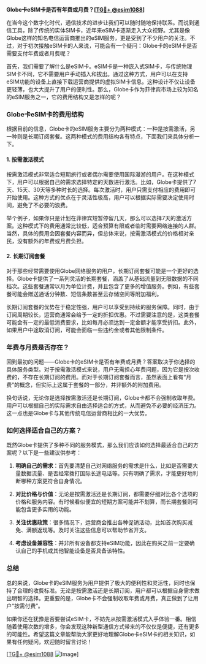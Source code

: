 **Globe卡eSIM卡是否有年费或月费？[[TG💪+ @esim1088](https://t.me/s/esim1088)]**

在当今这个数字化时代，通信技术的进步让我们可以随时随地保持联系。而说到通信工具，除了传统的实体SIM卡，近年来eSIM卡逐渐走入大众视野。尤其是像Globe这样的知名电信运营商推出的eSIM服务，更是受到了不少用户的关注。不过，对于初次接触eSIM卡的人来说，可能会有一个疑问：Globe卡的eSIM卡是否需要支付年费或者月费呢？

首先，我们需要了解什么是eSIM卡。eSIM卡是一种嵌入式SIM卡，与传统物理SIM卡不同，它不需要用户手动插入和拔出。通过这种方式，用户可以在支持eSIM功能的设备上直接下载运营商提供的虚拟SIM卡信息。这种设计不仅让设备更轻薄，也大大提升了用户的便利性。那么，Globe卡作为菲律宾市场上较为知名的eSIM服务之一，它的费用结构又是怎样的呢？

### **Globe卡eSIM卡的费用结构**

根据目前的信息，Globe卡的eSIM服务主要分为两种模式：一种是按需激活，另一种则是长期订阅套餐。这两种模式的费用结构各有特点，下面我们来具体分析一下。

#### **1. 按需激活模式**
按需激活模式非常适合短期旅行或者偶尔需要使用国际漫游的用户。在这种模式下，用户可以根据自己的需求选择特定的天数进行激活。比如，Globe卡提供了7天、15天、30天等多种时长的选择。每次激活时，用户只需支付相应的费用即可开始使用。这种方式的优点在于灵活性极高，用户可以根据实际需要决定使用时间，避免了不必要的浪费。

举个例子，如果你只是计划在菲律宾短暂停留几天，那么可以选择7天的激活方案。这种模式下的费用通常比较低，适合预算有限或者临时需要网络连接的人群。当然，具体的费用会因套餐内容而异，但总体来说，按需激活模式的价格相对亲民，没有额外的年费或月费负担。

#### **2. 长期订阅套餐**
对于那些经常需要使用Globe网络服务的用户，长期订阅套餐可能是一个更好的选择。Globe卡提供了一系列灵活的长期套餐，涵盖了从基础流量到无限数据的不同档次。这些套餐通常以月为单位计费，并且包含了更多的增值服务。例如，有些套餐可能会赠送通话分钟数、短信条数甚至云存储空间等附加福利。

长期订阅套餐的优势在于稳定性强，用户可以享受到持续的服务保障。同时，由于订阅周期较长，运营商通常会给予一定的折扣优惠。不过需要注意的是，这类套餐可能会有一定的最低消费要求，比如每月必须达到一定金额才能享受折扣。此外，如果用户中途取消订阅，可能会面临一些违约金或者其他限制条件。

### **年费与月费是否存在？**

回到最初的问题——Globe卡的eSIM卡是否有年费或月费？答案取决于你选择的具体服务类型。对于按需激活模式来说，用户无需担心年费问题，因为它是按次收费的，不存在长期订阅的费用。而对于长期订阅套餐而言，虽然表面上看有“月费”的概念，但实际上这属于套餐的一部分，并非额外的附加费用。

换句话说，无论你是选择按需激活还是长期订阅，Globe卡都不会强制收取年费。用户可以根据自己的实际需求自由选择适合的方式，从而避免不必要的经济压力。这一点也是Globe卡与其他传统电信运营商相比的一大优势。

### **如何选择适合自己的方案？**

既然Globe卡提供了多种不同的服务模式，那么我们应该如何选择最适合自己的方案呢？以下是一些建议供参考：

1. **明确自己的需求**：首先要清楚自己对网络服务的需求是什么，比如是否需要大量数据流量、是否经常拨打国际长途电话等。只有明确了需求，才能更好地判断哪种方案更符合自身情况。
   
2. **对比价格与价值**：无论是按需激活还是长期订阅，都需要仔细对比各个选项的价格和服务内容。有时候看似便宜的短期方案可能并不划算，而长期套餐则可能包含更多实用的功能。

3. **关注优惠政策**：很多情况下，运营商会推出各种促销活动，比如首次购买减免、满额返现等。及时关注这些信息可以帮助节省开支。

4. **考虑设备兼容性**：并非所有设备都支持eSIM功能，因此在购买之前一定要确认自己的手机或其他智能设备是否具备该特性。

### **总结**

总的来说，Globe卡的eSIM服务为用户提供了极大的便利性和灵活性，同时也保持了合理的收费标准。无论是按需激活还是长期订阅，用户都可以根据自身需求做出明智的选择。更重要的是，Globe卡不会强制收取年费或月费，真正做到了让用户“按需付费”。

如果你还在犹豫是否要尝试eSIM卡，不妨先从按需激活模式入手体验一番。相信随着使用次数的增多，你会发现这种新型通信方式带来的不仅仅是便捷，还有更多的可能性。希望这篇文章能帮助大家更好地理解Globe卡eSIM卡的相关知识，如果有任何疑问，欢迎随时留言讨论！

[[TG💪+ @esim1088](https://t.me/s/esim1088) ![Image](https://i.postimg.cc/4NQfJmqS/Snipaste-2025-05-13-00-14-12.png)]